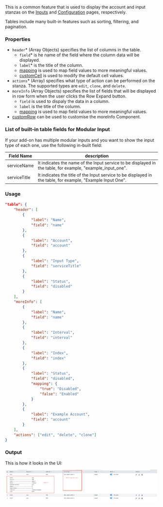 This is a common feature that is used to display the account and input stanzas on the [Inputs](inputs/index.md) and [Configuration](configurations/index.md) pages, respectively.

Tables include many built-in features such as sorting, filtering, and pagination.

### Properties

- `header`<span class="required-asterisk">*</span> (Array Objects) specifies the list of columns in the table.
    + `field`<span class="required-asterisk">*</span> is he name of the field where the column data will be displayed.
    + `label`<span class="required-asterisk">*</span> is the title of the column.
    + [mapping](advanced/custom_mapping.md) is used to map field values to more meaningful values.
    + [customCell](custom_ui_extensions/custom_cell.md) is used to modify the default cell values.
- `actions`<span class="required-asterisk">*</span> (Array) specifies  what type of action can be performed on the stanza. The supported types are `edit`, `clone`, and `delete`.
- `moreInfo` (Array Objects) specifies the list of fields that will be displayed in row form when the user clicks the Row Expand button.
    + `field` is used to dispaly the data in a column.
    + `label` is the title of the column.
    + [mapping](advanced/custom_mapping.md) is used to map field values to more meaningful values.
- [customRow](custom_ui_extensions/custom_row.md) can be used to customise the moreInfo Component.

### List of built-in table fields for Modular Input

If your add-on has multiple modular inputs and you want to show the input type of each one, use the following in-built field:

| Field Name   | description                                                                                     |
| ------------ | ----------------------------------------------------------------------------------------------- |
| serviceName  | It indicates the name of the Input service to be displayed in the table, for example, "example_input_one".  |
| serviceTitle | It indicates the title of the Input service to be displayed in the table, for example, "Example Input One". |

### Usage

```json
"table": {
    "header": [
        {
            "label": "Name",
            "field": "name"
        },
        {
            "label": "Account",
            "field": "account"
        },
        {
            "label": "Input Type",
            "field": "serviceTitle"
        },
        {
            "label": "Status",
            "field": "disabled"
        }
    ],
    "moreInfo": [
        {
            "label": "Name",
            "field": "name"
        },
        {
            "label": "Interval",
            "field": "interval"
        },
        {
            "label": "Index",
            "field": "index"
        },
        {
            "label": "Status",
            "field": "disabled",
            "mapping": {
                "true": "Disabled",
                "false": "Enabled"
            }
        },
        {
            "label": "Example Account",
            "field": "account"
        }
    ],
    "actions": ["edit", "delete", "clone"]
}
```

### Output

This is how it looks in the UI:

![image](images/table_output.png)
